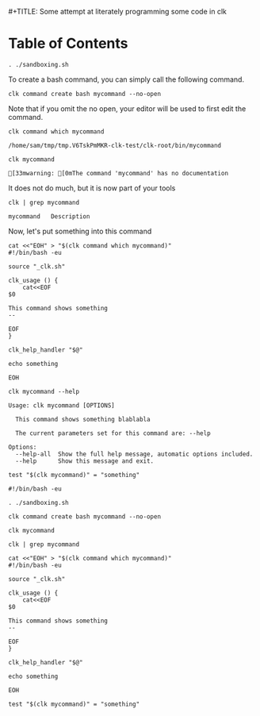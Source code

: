 #+TITLE: Some attempt at literately programming some code in clk

# Table of Contents



    . ./sandboxing.sh

To create a bash command, you can simply call the following command.

    clk command create bash mycommand --no-open

Note that if you omit the no open, your editor will be used to first edit the
command.

    clk command which mycommand

    /home/sam/tmp/tmp.V6TskPmMKR-clk-test/clk-root/bin/mycommand

    clk mycommand

    [33mwarning: [0mThe command 'mycommand' has no documentation

It does not do much, but it is now part of your tools

    clk | grep mycommand

    mycommand   Description

Now, let's put something into this command

    cat <<"EOH" > "$(clk command which mycommand)"
    #!/bin/bash -eu

    source "_clk.sh"

    clk_usage () {
        cat<<EOF
    $0

    This command shows something
    --

    EOF
    }

    clk_help_handler "$@"

    echo something

    EOH

    clk mycommand --help

    Usage: clk mycommand [OPTIONS]

      This command shows something blablabla

      The current parameters set for this command are: --help

    Options:
      --help-all  Show the full help message, automatic options included.
      --help      Show this message and exit.

    test "$(clk mycommand)" = "something"

    #!/bin/bash -eu

    . ./sandboxing.sh

    clk command create bash mycommand --no-open

    clk mycommand

    clk | grep mycommand

    cat <<"EOH" > "$(clk command which mycommand)"
    #!/bin/bash -eu

    source "_clk.sh"

    clk_usage () {
        cat<<EOF
    $0

    This command shows something
    --

    EOF
    }

    clk_help_handler "$@"

    echo something

    EOH

    test "$(clk mycommand)" = "something"
